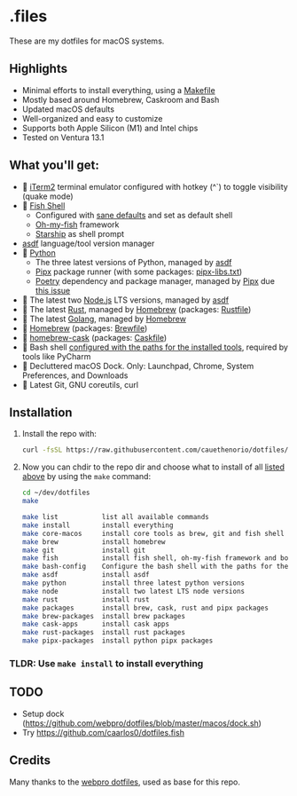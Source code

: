 # .files

These are my dotfiles for macOS systems.



## Highlights

- Minimal efforts to install everything, using a [Makefile](./Makefile)
- Mostly based around Homebrew, Caskroom and Bash
- Updated macOS defaults
- Well-organized and easy to customize
- Supports both Apple Silicon (M1) and Intel chips
- Tested on Ventura 13.1

## What you'll get:

- 💬 [iTerm2](https://iterm2.com/) terminal emulator configured with hotkey (^`) to toggle visibility (quake mode)
- 🐠 [Fish Shell](https://fishshell.com/)
  - Configured with [sane defaults](./config/fish/.config/fish/config.fish) and set as default shell
  - [Oh-my-fish](https://github.com/oh-my-fish/oh-my-fish) framework
  - [Starship](https://starship.rs/) as shell prompt
- [asdf](https://asdf-vm.com/) language/tool version manager
- 🐍 [Python](https://www.python.org/)
  - The three latest versions of Python, managed by [asdf](https://asdf-vm.com/)
  - [Pipx](https://github.com/pypa/pipx) package runner (with some packages: [pipx-libs.txt](./install/pipx-libs.txt))
  - [Poetry](https://python-poetry.org/) dependency and package manager, managed by [Pipx](https://github.com/pypa/pipx) due [this issue](https://github.com/python-poetry/install.python-poetry.org/issues/24)
- 🦏 The latest two [Node.js](https://nodejs.org/en/) LTS versions, managed by [asdf](https://asdf-vm.com/)
- 🤘 The latest [Rust](https://www.rust-lang.org/), managed by [Homebrew](https://brew.sh) (packages: [Rustfile](./install/Rustfile))
- 🦄 The latest [Golang](https://go.dev/), managed by [Homebrew](https://brew.sh)
- 🍺 [Homebrew](https://brew.sh) (packages: [Brewfile](./install/Brewfile))
- 📱 [homebrew-cask](https://github.com/Homebrew/homebrew-cask) (packages: [Caskfile](./install/Caskfile))
- 🔨 Bash shell [configured with the paths for the installed tools](./config/bash/.bash_profile), required by tools like PyCharm
- 🧼 Decluttered macOS Dock. Only: Launchpad, Chrome, System Preferences, and Downloads
- 🧩 Latest Git, GNU coreutils, curl

## Installation

1. Install the repo with:

    ```bash
    curl -fsSL https://raw.githubusercontent.com/cauethenorio/dotfiles/main/remote-install.sh | bash
    ```

2. Now you can chdir to the repo dir and choose what to install of all [listed above](#what-youll-get-) by using the `make` command:
    ```bash
    cd ~/dev/dotfiles
    make

    make list           list all available commands
    make install        install everything
    make core-macos     install core tools as brew, git and fish shell
    make brew           install homebrew
    make git            install git
    make fish           install fish shell, oh-my-fish framework and bobthefish theme
    make bash-config    Configure the bash shell with the paths for the installed tools
    make asdf           install asdf
    make python         install three latest python versions
    make node           install two latest LTS node versions
    make rust           install rust
    make packages       install brew, cask, rust and pipx packages
    make brew-packages  install brew packages
    make cask-apps      install cask apps
    make rust-packages  install rust packages
    make pipx-packages  install python pipx packages
    ```

### TLDR: Use `make install` to install everything

## TODO

- Setup dock (https://github.com/webpro/dotfiles/blob/master/macos/dock.sh)
- Try https://github.com/caarlos0/dotfiles.fish


## Credits

Many thanks to the [webpro dotfiles](https://github.com/webpro/dotfiles), used as base for this repo.
